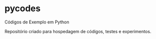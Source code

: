 # pycodes
Códigos de Exemplo em Python

Repositório criado para hospedagem de códigos, testes e experimentos.
